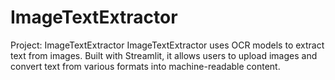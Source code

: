 # ImageTextExtractor
Project: ImageTextExtractor ImageTextExtractor uses OCR models to extract text from images. Built with Streamlit, it allows users to upload images and convert text from various formats into machine-readable content.
